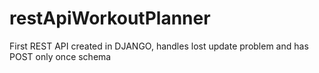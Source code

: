 # restApiWorkoutPlanner
First REST API created in DJANGO, handles lost update problem and has POST only once schema
